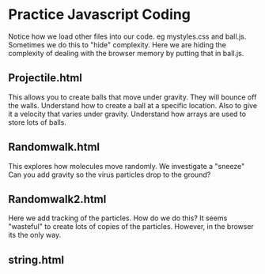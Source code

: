 # Practice Javascript Coding

Notice how we load other files into our code. eg mystyles.css and ball.js. Sometimes we do this to "hide" complexity. Here we are hiding the complexity of dealing with the browser memory by putting that in ball.js.

## Projectile.html

This allows you to create balls that move under gravity. They will bounce off the walls.
Understand how to create a ball at a specific location. Also to give it a velocity that varies under gravity.
Understand how arrays are used to store lots of balls.

## Randomwalk.html

This explores how molecules move randomly.
We investigate a "sneeze"
Can you add gravity so the virus particles drop to the ground?

## Randomwalk2.html

Here we add tracking of the particles. How do we do this? It seems "wasteful" to create lots of copies of the particles. However, in the browser its the only way.

## string.html
